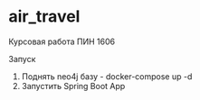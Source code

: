 # air_travel
Курсовая работа ПИН 1606

Запуск
1. Поднять neo4j базу - docker-compose up -d
2. Запустить Spring Boot App 
